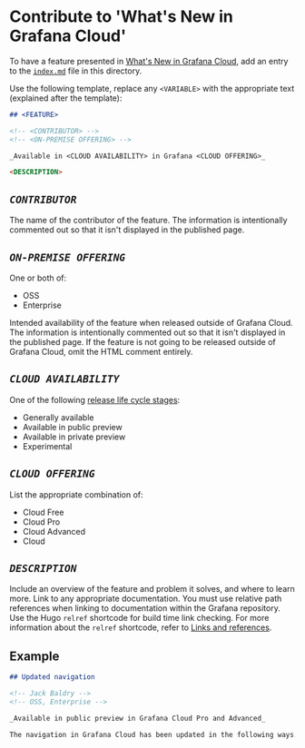 # Contribute to 'What's New in Grafana Cloud'

To have a feature presented in [What's New in Grafana Cloud](https://grafana.com/docs/grafana-cloud/whatsnew/), add an entry to the [`index.md`](./index.md) file in this directory.

Use the following template, replace any `<VARIABLE>` with the appropriate text (explained after the template):

```markdown
## <FEATURE>

<!-- <CONTRIBUTOR> -->
<!-- <ON-PREMISE OFFERING> -->

_Available in <CLOUD AVAILABILITY> in Grafana <CLOUD OFFERING>_

<DESCRIPTION>
```

## _`CONTRIBUTOR`_

The name of the contributor of the feature.
The information is intentionally commented out so that it isn't displayed in the published page.

## _`ON-PREMISE OFFERING`_

One or both of:

- OSS
- Enterprise

Intended availability of the feature when released outside of Grafana Cloud.
The information is intentionally commented out so that it isn't displayed in the published page.
If the feature is not going to be released outside of Grafana Cloud, omit the HTML comment entirely.

## _`CLOUD AVAILABILITY`_

One of the following [release life cycle stages](https://grafana.com/docs/release-life-cycle/):

- Generally available
- Available in public preview
- Available in private preview
- Experimental

## _`CLOUD OFFERING`_

List the appropriate combination of:

- Cloud Free
- Cloud Pro
- Cloud Advanced
- Cloud

## _`DESCRIPTION`_

Include an overview of the feature and problem it solves, and where to learn more.
Link to any appropriate documentation.
You must use relative path references when linking to documentation within the Grafana repository.
Use the Hugo `relref` shortcode for build time link checking.
For more information about the `relref` shortcode, refer to [Links and references](https://grafana.com/docs/writers-toolkit/writing-guide/references/).

## Example

```markdown
## Updated navigation

<!-- Jack Baldry -->
<!-- OSS, Enterprise -->

_Available in public preview in Grafana Cloud Pro and Advanced_

The navigation in Grafana Cloud has been updated in the following ways...

```
